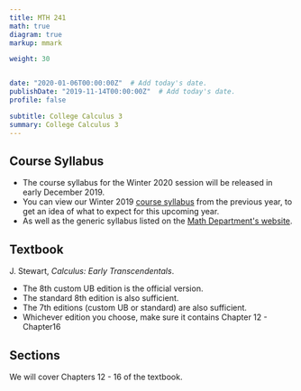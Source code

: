 ```yaml
---
title: MTH 241
math: true
diagram: true
markup: mmark

weight: 30


date: "2020-01-06T00:00:00Z"  # Add today's date.
publishDate: "2019-11-14T00:00:00Z"  # Add today's date.
profile: false

subtitle: College Calculus 3
summary: College Calculus 3
---
```


## Course Syllabus

- The course syllabus for the Winter 2020 session will be released in early December 2019.
- You can view our  Winter 2019 [course syllabus](syllabus.pdf) from the previous year, to get an idea of what to expect for this upcoming year. 
- As well as the generic syllabus listed on the [Math Department's website](http://www.buffalo.edu/cas/math/ug/ug-courses/syllabi.html).


## Textbook

J. Stewart, *Calculus: Early Transcendentals*.

- The 8th custom UB edition is the official version.
- The standard 8th edition is also sufficient.
- The 7th editions (custom UB or standard) are also sufficient.
- Whichever edition you choose, make sure it contains Chapter 12 - Chapter16


## Sections

We will cover Chapters 12 - 16 of the textbook.


